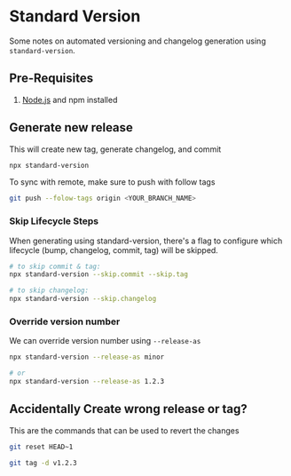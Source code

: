 # Standard Version

Some notes on automated versioning and changelog generation using `standard-version`.

## Pre-Requisites

1. [Node.js](https://nodejs.org/en/) and npm installed

## Generate new release

This will create new tag, generate changelog, and commit

```bash
npx standard-version
```

To sync with remote, make sure to push with follow tags

```bash
git push --folow-tags origin <YOUR_BRANCH_NAME>
```

### Skip Lifecycle Steps

When generating using standard-version, there's a flag to configure which lifecycle (bump, changelog, commit, tag) will be skipped.

```bash
# to skip commit & tag:
npx standard-version --skip.commit --skip.tag

# to skip changelog:
npx standard-version --skip.changelog
```

### Override version number

We can override version number using `--release-as`

```bash
npx standard-version --release-as minor

# or
npx standard-version --release-as 1.2.3
```

## Accidentally Create wrong release or tag?

This are the commands that can be used to revert the changes

```bash
git reset HEAD~1

git tag -d v1.2.3
```
